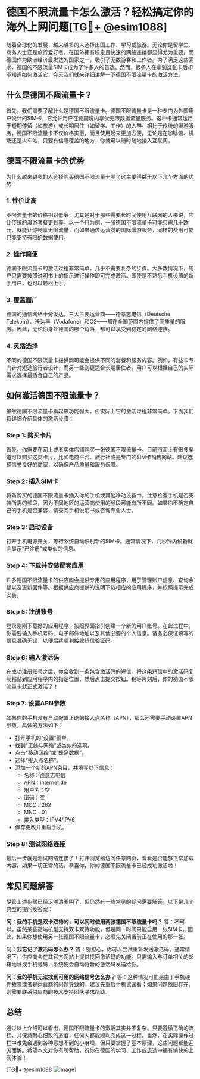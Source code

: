 # 德国不限流量卡怎么激活？轻松搞定你的海外上网问题[[TG💪+ @esim1088](https://t.me/s/esim1088)]

随着全球化的发展，越来越多的人选择出国工作、学习或旅游。无论你是留学生、商务人士还是旅行爱好者，在国外拥有稳定且快速的网络连接都显得尤为重要。而德国作为欧洲经济最发达的国家之一，吸引了无数游客和工作者。为了满足这些需求，德国的不限流量SIM卡成为了许多人的首选。然而，很多人在拿到这张卡后却不知道如何激活它，今天我们就来详细讲解一下德国不限流量卡的激活方法。

## 什么是德国不限流量卡？

首先，我们需要了解什么是德国不限流量卡。德国不限流量卡是一种专门为外国用户设计的SIM卡，它允许用户在德国境内享受无限数据流量服务。这种卡通常适用于短期停留（如旅游）或长期居住（如留学、工作）的人群。相比于传统的漫游服务，德国不限流量卡不仅价格实惠，而且使用起来更加方便。无论是在咖啡馆、机场还是火车站，只要有信号覆盖的地方，你就可以随时随地接入互联网。

## 德国不限流量卡的优势

为什么越来越多的人选择购买德国不限流量卡呢？这主要得益于以下几个方面的优势：

### 1. **性价比高**
   不限流量卡的价格相对低廉，尤其是对于那些需要长时间使用互联网的人来说，它比传统的漫游套餐更划算。以一个月为例，一张德国不限流量卡可能只需几十欧元，就能让你畅享无限流量，而如果通过运营商的国际漫游服务，同样的费用可能只能支持有限的数据使用。

### 2. **操作简便**
   德国不限流量卡的激活过程非常简单，几乎不需要复杂的步骤。大多数情况下，用户只需要按照说明书上的指示进行操作即可完成激活。即使是不熟悉手机设置的新手用户，也可以轻松上手。

### 3. **覆盖面广**
   德国的通信网络十分发达，三大主要运营商——德意志电信（Deutsche Telekom）、沃达丰（Vodafone）和O2——都在全国范围内提供了高质量的服务。因此，无论你身处德国的哪个角落，都可以享受到稳定的网络连接。

### 4. **灵活选择**
   不同的德国不限流量卡提供商可能会提供不同的套餐和服务内容。例如，有些卡专门针对短途旅行者设计，而另一些则更适合长期居住者。用户可以根据自己的实际需求选择最适合自己的产品。

## 如何激活德国不限流量卡？

虽然德国不限流量卡看起来功能强大，但实际上它的激活过程非常简单。下面我们将详细介绍具体的激活步骤：

### Step 1: 购买卡片
   首先，你需要在网上或者实体店铺购买一张德国不限流量卡。目前市面上有很多渠道可以购买这类卡片，比如电商平台、旅行社或是专门的SIM卡销售网站。建议选择信誉良好的商家，以确保产品质量和服务保障。

### Step 2: 插入SIM卡
   将新购买的德国不限流量卡插入你的手机或其他移动设备中。注意检查手机是否支持所需的频段，因为不同地区的运营商使用的频段可能有所不同。如果你不确定自己的手机是否兼容，请查阅手机说明书或咨询专业人士。

### Step 3: 启动设备
   打开手机电源开关，等待系统自动识别新的SIM卡。通常情况下，几秒钟内设备就会显示“已注册”或类似的信息。

### Step 4: 下载并安装配套应用
   许多德国不限流量卡的供应商会提供专用的应用程序，用于管理账户信息、查询余额以及更新固件等。根据供应商提供的说明下载相应的应用程序，并按照提示完成安装。

### Step 5: 注册账号
   登录刚刚下载好的应用程序，按照界面指引创建一个新的用户账号。在此过程中，你需要输入手机号码、电子邮件地址以及其他必要的个人信息。请务必保证填写的信息准确无误，以便后续顺利接收短信验证码。

### Step 6: 输入激活码
   在成功注册账号之后，你会收到一条包含激活码的短信。将这条短信中的激活码复制粘贴到应用程序内的指定位置，然后点击提交按钮。稍等片刻后，你的德国不限流量卡就正式激活了！

### Step 7: 设置APN参数
   如果你的手机没有自动配置正确的接入点名称（APN），那么还需要手动设置APN参数。具体的方法如下：
   
   - 打开手机的“设置”菜单。
   - 找到“无线与网络”或类似的选项。
   - 点击“移动网络”或“蜂窝数据”。
   - 选择“接入点名称”。
   - 添加一个新的APN条目，并填写以下信息：
     - 名称：德意志电信
     - APN：internet.de
     - 用户名：空
     - 密码：空
     - MCC：262
     - MNC：01
     - 接入类型：IPV4/IPV6
   - 保存更改并重启手机。

### Step 8: 测试网络连接
   最后一步就是测试网络连接了！打开浏览器访问任意网页，看看是否能够正常加载内容。如果一切正常的话，恭喜你，你的德国不限流量卡已经成功激活啦！

## 常见问题解答

尽管上述步骤已经足够清晰明了，但仍然有一些常见的疑问需要解答。以下是几个典型的提问及答案：

**问：我的手机是双卡双待的，可以同时使用两张德国不限流量卡吗？**
   答：不可以。虽然某些高端机型支持双卡双待功能，但是同一时间只能启用一张SIM卡。因此，如果你想使用另一张德国不限流量卡，必须先关闭当前正在使用的那一张。

**问：我忘记了激活码怎么办？**
   答：别担心，你可以尝试重新发送激活码。通常情况下，供应商会在其官方网站上提供找回激活码的功能。只需输入与订单相关的邮箱地址或手机号码，系统便会自动将新的激活码发送给你。

**问：我的手机无法找到可用的网络信号怎么办？**
   答：这种情况可能是由于手机硬件故障或者是运营商的问题导致的。建议先重启手机试试看；如果问题依旧存在，则需要联系供应商的技术支持团队寻求帮助。

## 总结

通过以上介绍可以看出，德国不限流量卡的激活其实并不复杂。只要遵循正确的流程，并保持耐心细致的态度，任何人都能顺利完成这一过程。当然，在实际操作过程中难免会遇到各种意想不到的小麻烦，但只要掌握了基本原理，这些问题都能迎刃而解。希望本文对你有所帮助，祝你在德国的学习、工作或旅途中拥有愉快的上网体验！

[[TG💪+ @esim1088](https://t.me/s/esim1088) ![Image](https://i.postimg.cc/4NQfJmqS/Snipaste-2025-05-13-00-14-12.png)]